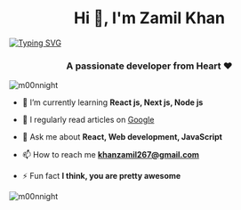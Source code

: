 <h1 align="center">Hi 👋, I'm Zamil Khan</h1>

[![Typing SVG](https://readme-typing-svg.demolab.com?font=Fira+Code&pause=1000&color=D02EF7&random=false&width=435&lines=My+name+is+khan+An+I+am+a+software+Engineer;How+vexingly+quick+daft+zebras+jump)](https://git.io/typing-svg)

<h3 align="center">A passionate developer from Heart ❤️ </h3>

<p align="left"> <img src="https://komarev.com/ghpvc/?username=m00nnight&label=Profile%20views&color=0e75b6&style=flat" alt="m00nnight" /> </p>


- 🌱 I’m currently learning **React js, Next js, Node js**

- 📝 I regularly read articles on [Google](https://www.google.in)

- 💬 Ask me about **React, Web development, JavaScript**

- 📫 How to reach me **khanzamil267@gmail.com**

- ⚡ Fun fact **I think, you are pretty awesome**



<p><img align="center" src="https://github-readme-stats.vercel.app/api/top-langs?username=m00nnight&show_icons=true&locale=en&layout=compact" alt="m00nnight" /></p>
